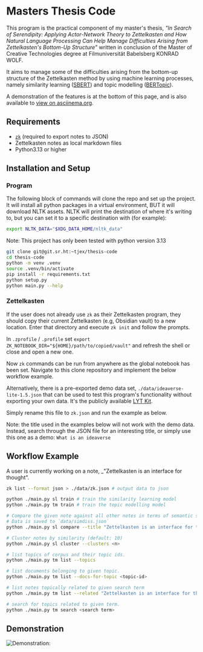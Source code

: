 # Masters Thesis Code

This program is the practical component of my master's thesis, _"In Search of
Serendipity: Applying Actor-Network Theory to Zettelkasten and How Natural
Language Processing Can Help Manage Difficulties Arising from Zettelkasten's
Bottom-Up Structure"_ written in conclusion of the Master of Creative
Technologies degree at Filmuniversität Babelsberg KONRAD WOLF.

It aims to manage some of the difficulties arising from the bottom-up structure
of the Zettelkasten method by using machine learning processes, namely
similarity learning ([SBERT](https://sbert.net)) and topic modelling
([BERTopic](https://maartengr.github.io/BERTopic/index.html)).

A demonstration of the features is at the bottom of this page, and is also
available to [view on
asciinema.org](https://asciinema.org/a/lMz4rISK6pUD0LdJHic6jywnK).

## Requirements

- [`zk`](https://github.com/zk-org/zk) (required to export notes to JSON)
- Zettelkasten notes as local markdown files
- Python3.13 or higher

## Installation and Setup

### Program

The following block of commands will clone the repo and set up the project. It
will install all python packages in a virtual environment, BUT it will download
NLTK assets. NLTK will print the destination of where it's writing to, but you
can set it to a specific destination with (for example):

```bash
export NLTK_DATA="$XDG_DATA_HOME/nltk_data"
```

Note: This project has only been tested with python version 3.13

```bash
git clone git@git.sr.ht:~tjex/thesis-code
cd thesis-code
python -m venv .venv
source .venv/bin/activate
pip install -r requirements.txt
python setup.py
python main.py --help
```

### Zettelkasten

If the user does not already use `zk` as their Zettelkasten program, they should
copy their current Zettelkasten (e.g, Obsidian vault) to a new location. Enter
that directory and execute `zk init` and follow the prompts.

In `.zprofile` / `.profile` set
`export ZK_NOTEBOOK_DIR="${HOME}/path/to/copied/vault"` and refresh the shell or
close and open a new one.

Now `zk` commands can be run from anywhere as the global notebook has been set.
Navigate to this clone repository and implement the below workflow example.

Alternatively, there is a pre-exported demo data set,
`./data/ideaverse-lite-1.5.json` that can be used to test this program's
functionality without exporting your own data. It's the publicly available
[LYT Kit](https://www.linkingyourthinking.com/myideaverse/treasure).

Simply rename this file to `zk.json` and run the example as below.

Note: the title used in the examples below will not work with the demo data.
Instead, search through the JSON file for an interesting title, or simply use
this one as a demo: `What is an ideaverse`

## Workflow Example

A user is currently working on a note, \_"Zettelkasten is an interface for
thought".

```bash
zk list --format json > ./data/zk.json # output data to json

python ./main.py sl train # train the similarity learning model
python ./main.py tm train # train the topic modelling model

# Compare the given note against all other notes in terms of semantic similarity.
# Data is saved to `data/simdiss.json`
python ./main.py sl compare --title "Zettelkasten is an interface for thought"

# Cluster notes by similarity (default: 10)
python ./main.py sl cluster --clusters <n>

# list topics of corpus and their topic ids.
python ./main.py tm list --topics

# list documents belonging to given topic.
python ./main.py tm list --docs-for-topic <topic-id>

# list notes topically related to given search term
python ./main.py tm list --related "Zettelkasten is an interface for thought"

# search for topics related to given term.
python ./main.py tm search <search term>

```

## Demonstration

![Demonstration:](demo.gif)
